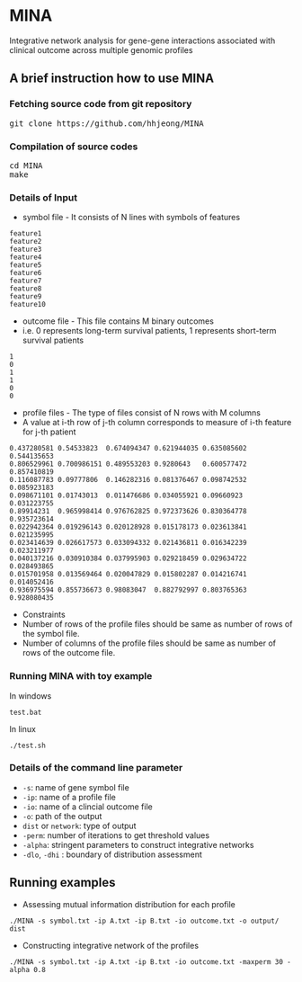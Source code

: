 MINA
====

Integrative network analysis for gene-gene interactions associated with clinical outcome across multiple genomic profiles

## A brief instruction how to use MINA

### Fetching source code from git repository

<pre>
git clone https://github.com/hhjeong/MINA
</pre>

### Compilation of source codes

<pre>
cd MINA
make
</pre>

### Details of Input
* symbol file - It consists of N lines with symbols of features
```
feature1
feature2
feature3
feature4
feature5
feature6
feature7
feature8
feature9
feature10
```

* outcome file - This file contains M binary outcomes 
 * i.e. 0 represents long-term survival patients, 1 represents short-term survival patients
```
1
0
1
1
0
0
```

* profile files - The type of files consist of N rows with M columns 
 * A value at i-th row of j-th column corresponds to measure of i-th feature for j-th patient
```
0.437280581	0.54533823	0.674094347	0.621944035	0.635085602	0.544135653
0.806529961	0.700986151	0.489553203	0.9280643	0.600577472	0.857410819
0.116087783	0.09777806	0.146282316	0.081376467	0.098742532	0.085923183
0.098671101	0.01743013	0.011476686	0.034055921	0.09660923	0.031223755
0.89914231	0.965998414	0.976762825	0.972373626	0.830364778	0.935723614
0.022942364	0.019296143	0.020128928	0.015178173	0.023613841	0.021235995
0.023414639	0.026617573	0.033094332	0.021436811	0.016342239	0.023211977
0.040137216	0.030910384	0.037995903	0.029218459	0.029634722	0.028493865
0.015701958	0.013569464	0.020047829	0.015802287	0.014216741	0.014052416
0.936975594	0.855736673	0.98083047	0.882792997	0.803765363	0.928080435
```

* Constraints
 * Number of rows of the profile files should be same as number of rows of the symbol file.
 * Number of columns of the profile files should be same as number of rows of the outcome file.


### Running MINA with toy example

In windows
```
test.bat
```

In linux
```
./test.sh
```

### Details of the command line parameter

* `-s`: name of gene symbol file
* `-ip`: name of a profile file
* `-io`: name of a clincial outcome file
* `-o`: path of the output
* `dist` or `network`: type of output
* `-perm`: number of iterations to get threshold values
* `-alpha`: stringent parameters to construct integrative networks
* `-dlo`, `-dhi` : boundary of distribution assessment

## Running examples

* Assessing mutual information distribution for each profile
```
./MINA -s symbol.txt -ip A.txt -ip B.txt -io outcome.txt -o output/ dist
```

* Constructing integrative network of the profiles
```
./MINA -s symbol.txt -ip A.txt -ip B.txt -io outcome.txt -maxperm 30 -alpha 0.8
```